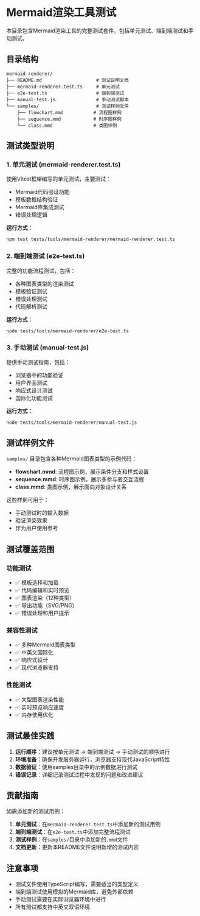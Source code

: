 # Mermaid渲染工具测试

本目录包含Mermaid渲染工具的完整测试套件，包括单元测试、端到端测试和手动测试。

## 目录结构

```
mermaid-renderer/
├── README.md                    # 测试说明文档
├── mermaid-renderer.test.ts     # 单元测试
├── e2e-test.ts                  # 端到端测试
├── manual-test.js               # 手动测试脚本
└── samples/                     # 测试样例文件
    ├── flowchart.mmd           # 流程图样例
    ├── sequence.mmd            # 时序图样例
    └── class.mmd               # 类图样例
```

## 测试类型说明

### 1. 单元测试 (mermaid-renderer.test.ts)

使用Vitest框架编写的单元测试，主要测试：
- Mermaid代码验证功能
- 模板数据结构验证
- Mermaid库集成测试
- 错误处理逻辑

**运行方式：**
```bash
npm test tests/tools/mermaid-renderer/mermaid-renderer.test.ts
```

### 2. 端到端测试 (e2e-test.ts)

完整的功能流程测试，包括：
- 各种图表类型的渲染测试
- 模板验证测试
- 错误处理测试
- 代码解析测试

**运行方式：**
```bash
node tests/tools/mermaid-renderer/e2e-test.ts
```

### 3. 手动测试 (manual-test.js)

提供手动测试指南，包括：
- 浏览器中的功能验证
- 用户界面测试
- 响应式设计测试
- 国际化功能测试

**运行方式：**
```bash
node tests/tools/mermaid-renderer/manual-test.js
```

## 测试样例文件

`samples/` 目录包含各种Mermaid图表类型的示例代码：

- **flowchart.mmd**: 流程图示例，展示条件分支和样式设置
- **sequence.mmd**: 时序图示例，展示多参与者交互流程
- **class.mmd**: 类图示例，展示面向对象设计关系

这些样例可用于：
- 手动测试时的输入数据
- 验证渲染效果
- 作为用户使用参考

## 测试覆盖范围

### 功能测试
- ✅ 模板选择和加载
- ✅ 代码编辑和实时预览
- ✅ 图表渲染（12种类型）
- ✅ 导出功能（SVG/PNG）
- ✅ 错误处理和用户提示

### 兼容性测试
- ✅ 多种Mermaid图表类型
- ✅ 中英文国际化
- ✅ 响应式设计
- ✅ 现代浏览器支持

### 性能测试
- ✅ 大型图表渲染性能
- ✅ 实时预览响应速度
- ✅ 内存使用优化

## 测试最佳实践

1. **运行顺序**：建议按单元测试 → 端到端测试 → 手动测试的顺序进行
2. **环境准备**：确保开发服务器运行，浏览器支持现代JavaScript特性
3. **数据验证**：使用samples目录中的示例数据进行测试
4. **错误记录**：详细记录测试过程中发现的问题和改进建议

## 贡献指南

如需添加新的测试用例：

1. **单元测试**：在`mermaid-renderer.test.ts`中添加新的测试用例
2. **端到端测试**：在`e2e-test.ts`中添加完整流程测试
3. **测试样例**：在`samples/`目录中添加新的`.mmd`文件
4. **文档更新**：更新本README文件说明新增的测试内容

## 注意事项

- 测试文件使用TypeScript编写，需要适当的类型定义
- 端到端测试使用模拟的Mermaid库，避免外部依赖
- 手动测试需要在实际浏览器环境中进行
- 所有测试都支持中英文双语环境